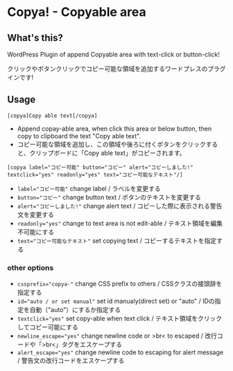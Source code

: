 # Copya! - Copyable area

## What's this?
WordPress Plugin of append Copyable area with text-click or button-click!

クリックやボタンクリックでコピー可能な領域を追加するワードプレスのプラグインです!

## Usage
```
[copya]Copy able text[/copya]
```
* Append copay-able area, when click this area or below button, then copy to clipboard the text "Copy able text".
* コピー可能な領域を追加し、この領域や後ろに付くボタンをクリックすると、クリップボードに「Copy able text」がコピーされます。

```
[copya label="コピー可能" button="コピー" alert="コピーしました!" textclick="yes" readonly="yes" text="コピー可能なテキスト"/]
```
* ```label="コピー可能"``` change label / ラベルを変更する
* ```button="コピー"```  change button text / ボタンのテキストを変更する
* ```alert="コピーしました!"``` change alert text / コピーした際に表示される警告文を変更する
* ```readonly="yes"``` change to text area is not edit-able / テキスト領域を編集不可能にする
* ```text="コピー可能なテキスト"``` set copying text / コピーするテキストを指定する

### other options

* ```cssprefix="copya-"``` change CSS prefix to others / CSSクラスの接頭辞を指定する
* ```id="auto / or set manual"``` set id manualy(direct set) or "auto" / IDの指定を自動（"auto"）にするか指定する
* ```textclick="yes"``` set copy-able when text click / テキスト領域をクリックしてコピー可能にする
* ```newline_escape="yes"``` change newline code or &gt;br&lt; to escaped / 改行コードや「&gt;br&lt;」タグをエスケープする
* ```alert_escape="yes"``` change newline code to escaping for alert message / 警告文の改行コードをエスケープする
